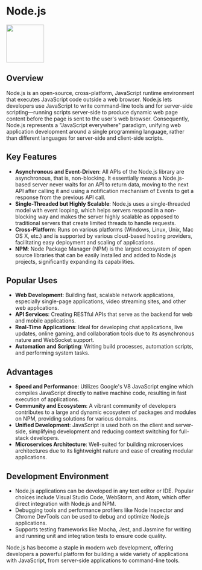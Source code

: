 # Node.js

<img src="https://cdn.freebiesupply.com/logos/large/2x/nodejs-icon-logo-png-transparent.png" height="100">

## Overview

Node.js is an open-source, cross-platform, JavaScript runtime environment that executes JavaScript code outside a web browser. Node.js lets developers use JavaScript to write command-line tools and for server-side scripting—running scripts server-side to produce dynamic web page content before the page is sent to the user's web browser. Consequently, Node.js represents a "JavaScript everywhere" paradigm, unifying web application development around a single programming language, rather than different languages for server-side and client-side scripts.

## Key Features

- **Asynchronous and Event-Driven**: All APIs of the Node.js library are asynchronous, that is, non-blocking. It essentially means a Node.js-based server never waits for an API to return data, moving to the next API after calling it and using a notification mechanism of Events to get a response from the previous API call.
- **Single-Threaded but Highly Scalable**: Node.js uses a single-threaded model with event looping, which helps servers respond in a non-blocking way and makes the server highly scalable as opposed to traditional servers that create limited threads to handle requests.
- **Cross-Platform**: Runs on various platforms (Windows, Linux, Unix, Mac OS X, etc.) and is supported by various cloud-based hosting providers, facilitating easy deployment and scaling of applications.
- **NPM**: Node Package Manager (NPM) is the largest ecosystem of open source libraries that can be easily installed and added to Node.js projects, significantly expanding its capabilities.

## Popular Uses

- **Web Development**: Building fast, scalable network applications, especially single-page applications, video streaming sites, and other web applications.
- **API Services**: Creating RESTful APIs that serve as the backend for web and mobile applications.
- **Real-Time Applications**: Ideal for developing chat applications, live updates, online gaming, and collaboration tools due to its asynchronous nature and WebSocket support.
- **Automation and Scripting**: Writing build processes, automation scripts, and performing system tasks.

## Advantages

- **Speed and Performance**: Utilizes Google's V8 JavaScript engine which compiles JavaScript directly to native machine code, resulting in fast execution of applications.
- **Community and Ecosystem**: A vibrant community of developers contributes to a large and dynamic ecosystem of packages and modules on NPM, providing solutions for various domains.
- **Unified Development**: JavaScript is used both on the client and server-side, simplifying development and reducing context switching for full-stack developers.
- **Microservices Architecture**: Well-suited for building microservices architectures due to its lightweight nature and ease of creating modular applications.

## Development Environment

- Node.js applications can be developed in any text editor or IDE. Popular choices include Visual Studio Code, WebStorm, and Atom, which offer direct integration with Node.js and NPM.
- Debugging tools and performance profilers like Node Inspector and Chrome DevTools can be used to debug and optimize Node.js applications.
- Supports testing frameworks like Mocha, Jest, and Jasmine for writing and running unit and integration tests to ensure code quality.

Node.js has become a staple in modern web development, offering developers a powerful platform for building a wide variety of applications with JavaScript, from server-side applications to command-line tools.
